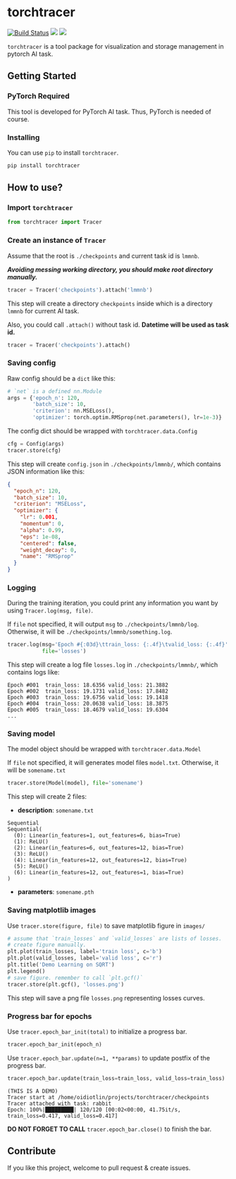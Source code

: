 # torchtracer

[![Build Status](https://travis-ci.com/OIdiotLin/torchtracer.svg?branch=master)](https://travis-ci.com/OIdiotLin/torchtracer)
![](https://img.shields.io/badge/python-3.6-blue.svg)
![](https://img.shields.io/badge/pytorch-0.4.1-orange.svg)

`torchtracer` is a tool package for visualization and storage management in pytorch AI task.

## Getting Started

### PyTorch Required

This tool is developed for PyTorch AI task. Thus, PyTorch is needed of course.

### Installing

You can use `pip` to install `torchtracer`.

```bash
pip install torchtracer
``` 

## How to use?

### Import `torchtracer`

```python
from torchtracer import Tracer
```

### Create an instance of `Tracer`

Assume that the root is `./checkpoints` and current task id is `lmmnb`.

***Avoiding messing working directory, you should make root directory manually.***

```python
tracer = Tracer('checkpoints').attach('lmmnb')
```

This step will create a directory `checkpoints` inside which is a directory `lmmnb` for current AI task.

Also, you could call `.attach()` without task id. **Datetime will be used as task id.**

```python
tracer = Tracer('checkpoints').attach()
```

### Saving config

Raw config should be a `dict` like this:

```python
# `net` is a defined nn.Module
args = {'epoch_n': 120,
        'batch_size': 10,
        'criterion': nn.MSELoss(),
        'optimizer': torch.optim.RMSprop(net.parameters(), lr=1e-3)}
```

The config dict should be wrapped with `torchtracer.data.Config`

```python
cfg = Config(args)
tracer.store(cfg)
```

This step will create `config.json` in `./checkpoints/lmmnb/`, which contains JSON information like this:

```json
{
  "epoch_n": 120,
  "batch_size": 10,
  "criterion": "MSELoss",
  "optimizer": {
    "lr": 0.001,
    "momentum": 0,
    "alpha": 0.99,
    "eps": 1e-08,
    "centered": false,
    "weight_decay": 0,
    "name": "RMSprop"
  }
}
```

### Logging

During the training iteration, you could print any information you want by using `Tracer.log(msg, file)`.

If `file` not specified, it will output `msg` to `./checkpoints/lmmnb/log`. Otherwise, it will be `./checkpoints/lmmnb/something.log`.

```python
tracer.log(msg='Epoch #{:03d}\ttrain_loss: {:.4f}\tvalid_loss: {:.4f}'.format(epoch, train_loss, valid_loss),
           file='losses')
```

This step will create a log file `losses.log` in `./checkpoints/lmmnb/`, which contains logs like:

```text
Epoch #001	train_loss: 18.6356	valid_loss: 21.3882
Epoch #002	train_loss: 19.1731	valid_loss: 17.8482
Epoch #003	train_loss: 19.6756	valid_loss: 19.1418
Epoch #004	train_loss: 20.0638	valid_loss: 18.3875
Epoch #005	train_loss: 18.4679	valid_loss: 19.6304
...
```

### Saving model

The model object should be wrapped with `torchtracer.data.Model`

If `file` not specified, it will generates model files `model.txt`. Otherwise, it will be `somename.txt`

```python
tracer.store(Model(model), file='somename')
```

This step will create 2 files: 

- **description**: `somename.txt`

```text
Sequential
Sequential(
  (0): Linear(in_features=1, out_features=6, bias=True)
  (1): ReLU()
  (2): Linear(in_features=6, out_features=12, bias=True)
  (3): ReLU()
  (4): Linear(in_features=12, out_features=12, bias=True)
  (5): ReLU()
  (6): Linear(in_features=12, out_features=1, bias=True)
)
```

- **parameters**: `somename.pth`

### Saving matplotlib images

Use `tracer.store(figure, file)` to save matplotlib figure in `images/`

```python
# assume that `train_losses` and `valid_losses` are lists of losses. 
# create figure manually.
plt.plot(train_losses, label='train loss', c='b')
plt.plot(valid_losses, label='valid loss', c='r')
plt.title('Demo Learning on SQRT')
plt.legend()
# save figure. remember to call `plt.gcf()`
tracer.store(plt.gcf(), 'losses.png')
```

This step will save a png file `losses.png` representing losses curves.

### Progress bar for epochs

Use `tracer.epoch_bar_init(total)` to initialize a progress bar.

```python
tracer.epoch_bar_init(epoch_n)
```

Use `tracer.epoch_bar.update(n=1, **params)` to update postfix of the progress bar.

```python
tracer.epoch_bar.update(train_loss=train_loss, valid_loss=train_loss)
```

```plain
(THIS IS A DEMO) 
Tracer start at /home/oidiotlin/projects/torchtracer/checkpoints
Tracer attached with task: rabbit
Epoch: 100%|█████████| 120/120 [00:02<00:00, 41.75it/s, train_loss=0.417, valid_loss=0.417]
```

**DO NOT FORGET TO CALL** `tracer.epoch_bar.close()` to finish the bar.

## Contribute

If you like this project, welcome to pull request & create issues.
